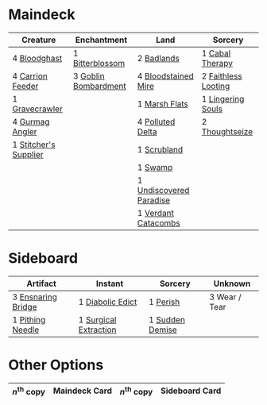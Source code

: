 
# Maindeck

|                                            Creature                                            |                                         Enchantment                                         |                                              Land                                              |                                          Sorcery                                           |
|------------------------------------------------------------------------------------------------|---------------------------------------------------------------------------------------------|------------------------------------------------------------------------------------------------|--------------------------------------------------------------------------------------------|
|4 [Bloodghast](http://gatherer.wizards.com/Pages/Card/Details.aspx?multiverseid=438648)         |1 [Bitterblossom](http://gatherer.wizards.com/Pages/Card/Details.aspx?multiverseid=None)     |2 [Badlands](http://gatherer.wizards.com/Pages/Card/Details.aspx?multiverseid=382852)           |1 [Cabal Therapy](http://gatherer.wizards.com/Pages/Card/Details.aspx?multiverseid=None)    |
|4 [Carrion Feeder](http://gatherer.wizards.com/Pages/Card/Details.aspx?multiverseid=None)       |3 [Goblin Bombardment](http://gatherer.wizards.com/Pages/Card/Details.aspx?multiverseid=None)|4 [Bloodstained Mire](http://gatherer.wizards.com/Pages/Card/Details.aspx?multiverseid=None)    |2 [Faithless Looting](http://gatherer.wizards.com/Pages/Card/Details.aspx?multiverseid=None)|
|1 [Gravecrawler](http://gatherer.wizards.com/Pages/Card/Details.aspx?multiverseid=None)         |                                                                                             |1 [Marsh Flats](http://gatherer.wizards.com/Pages/Card/Details.aspx?multiverseid=426064)        |1 [Lingering Souls](http://gatherer.wizards.com/Pages/Card/Details.aspx?multiverseid=None)  |
|4 [Gurmag Angler](http://gatherer.wizards.com/Pages/Card/Details.aspx?multiverseid=391850)      |                                                                                             |4 [Polluted Delta](http://gatherer.wizards.com/Pages/Card/Details.aspx?multiverseid=None)       |2 [Thoughtseize](http://gatherer.wizards.com/Pages/Card/Details.aspx?multiverseid=438676)   |
|1 [Stitcher's Supplier](http://gatherer.wizards.com/Pages/Card/Details.aspx?multiverseid=447257)|                                                                                             |1 [Scrubland](http://gatherer.wizards.com/Pages/Card/Details.aspx?multiverseid=383083)          |                                                                                            |
|                                                                                                |                                                                                             |1 [Swamp](http://gatherer.wizards.com/Pages/Card/Details.aspx?multiverseid=439603)              |                                                                                            |
|                                                                                                |                                                                                             |1 [Undiscovered Paradise](http://gatherer.wizards.com/Pages/Card/Details.aspx?multiverseid=3755)|                                                                                            |
|                                                                                                |                                                                                             |1 [Verdant Catacombs](http://gatherer.wizards.com/Pages/Card/Details.aspx?multiverseid=426074)  |                                                                                            |


# Sideboard

|                                          Artifact                                           |                                           Instant                                            |                                         Sorcery                                          |   Unknown   |
|---------------------------------------------------------------------------------------------|----------------------------------------------------------------------------------------------|------------------------------------------------------------------------------------------|-------------|
|3 [Ensnaring Bridge](http://gatherer.wizards.com/Pages/Card/Details.aspx?multiverseid=442213)|1 [Diabolic Edict](http://gatherer.wizards.com/Pages/Card/Details.aspx?multiverseid=None)     |1 [Perish](http://gatherer.wizards.com/Pages/Card/Details.aspx?multiverseid=4676)         |3 Wear / Tear|
|1 [Pithing Needle](http://gatherer.wizards.com/Pages/Card/Details.aspx?multiverseid=425815)  |1 [Surgical Extraction](http://gatherer.wizards.com/Pages/Card/Details.aspx?multiverseid=None)|1 [Sudden Demise](http://gatherer.wizards.com/Pages/Card/Details.aspx?multiverseid=376528)|             |


# Other Options

|*n*<sup>th</sup> copy|Maindeck Card|*n*<sup>th</sup> copy|Sideboard Card|
|---------------------|-------------|---------------------|--------------|

